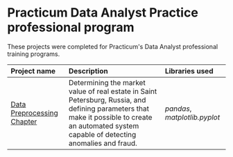 # Practicum Data Analyst Practice professional program

These projects were completed for Practicum's Data Analyst professional training programs.

| Project name | Description | Libraries used | 
| :---------------------- | :---------------------- | :---------------------- |
| [Data Preprocessing Chapter](https://github.com/asicmicprj/Practicum-Data-Analyst-Practice/tree/main/Data%20Preprocessing "data prep") | Determining the market value of real estate in Saint Petersburg, Russia, and defining parameters that make it possible to create an automated system capable of detecting anomalies and fraud. | *pandas*, *matplotlib.pyplot* |
